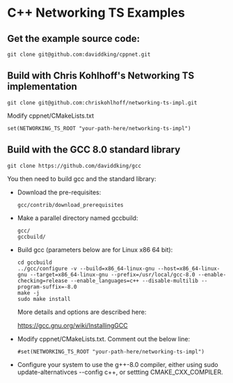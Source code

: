 # C++ Networking TS Examples

## Get the example source code:

~~~
git clone git@github.com:daviddking/cppnet.git
~~~

## Build with Chris Kohlhoff's Networking TS implementation

~~~
git clone git@github.com:chriskohlhoff/networking-ts-impl.git
~~~

Modify cppnet/CMakeLists.txt

~~~
set(NETWORKING_TS_ROOT "your-path-here/networking-ts-impl")
~~~

## Build with the GCC 8.0 standard library

~~~
git clone https://github.com/daviddking/gcc
~~~

You then need to build gcc and the standard library:
* Download the pre-requisites:
    ~~~
    gcc/contrib/download_prerequisites
    ~~~
* Make a parallel directory named gccbuild:
    ~~~
    gcc/
    gccbuild/
    ~~~
* Build gcc (parameters below are for Linux x86 64 bit):
    ~~~
    cd gccbuild
    ../gcc/configure -v --build=x86_64-linux-gnu --host=x86_64-linux-gnu --target=x86_64-linux-gnu --prefix=/usr/local/gcc-8.0 --enable-checking=release --enable_languages=c++ --disable-multilib --program-suffix=-8.0   
    make -j  
    sudo make install
    ~~~

    More details and options are described here:
    
    https://gcc.gnu.org/wiki/InstallingGCC
    
* Modify cppnet/CMakeLists.txt. Comment out the below line:
    ~~~
    #set(NETWORKING_TS_ROOT "your-path-here/networking-ts-impl")
    ~~~

* Configure your system to use the g++-8.0 compiler, either using sudo update-alternativces --config c++, or settting CMAKE_CXX_COMPILER.





